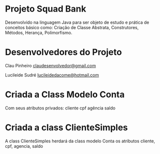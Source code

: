 # Projeto Squad Bank

Desenvolvido na linguagem Java para ser objeto de estudo e prática de conceitos básico como: Criação de Classe Abstrata, Construtores, Métodos, Herança, Polimorfismo.

# Desenvolvedores do Projeto

Clau Pinheiro
claudesenvolvedor@gmail.com

Lucileide Sudré
lucileidedacome@hotmail.com

# Criada a Class Modelo Conta
Com seus atributos privados:
cliente
cpf
agência
saldo

# Criada a class ClienteSimples

A class ClienteSimples herdará da class modelo Conta os atributos cliente, cpf, agencia, saldo